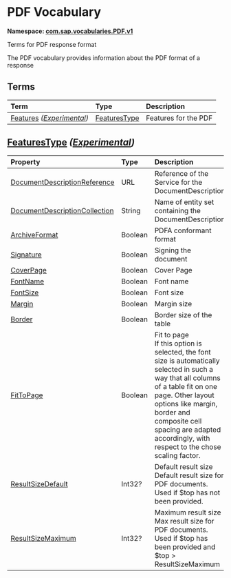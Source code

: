 # PDF Vocabulary
**Namespace: [com.sap.vocabularies.PDF.v1](PDF.xml)**

Terms for PDF response format

The PDF vocabulary provides information about the PDF format of a response


## Terms

Term|Type|Description
:---|:---|:----------
[Features](./PDF.xml#L39:~:text=<Term%20Name="-,Features,-") *([Experimental](Common.md#Experimental))*|[FeaturesType](#FeaturesType)|<a name="Features"></a>Features for the PDF

## <a name="FeaturesType"></a>[FeaturesType](./PDF.xml#L44:~:text=<ComplexType%20Name="-,FeaturesType,-") *([Experimental](Common.md#Experimental))*


Property|Type|Description
:-------|:---|:----------
[DocumentDescriptionReference](./PDF.xml#L46:~:text=<ComplexType%20Name="-,FeaturesType,-")|URL|Reference of the Service for the DocumentDescription
[DocumentDescriptionCollection](./PDF.xml#L50:~:text=<ComplexType%20Name="-,FeaturesType,-")|String|Name of entity set containing the DocumentDescription
[ArchiveFormat](./PDF.xml#L53:~:text=<ComplexType%20Name="-,FeaturesType,-")|Boolean|PDFA conformant format
[Signature](./PDF.xml#L56:~:text=<ComplexType%20Name="-,FeaturesType,-")|Boolean|Signing the document
[CoverPage](./PDF.xml#L59:~:text=<ComplexType%20Name="-,FeaturesType,-")|Boolean|Cover Page
[FontName](./PDF.xml#L62:~:text=<ComplexType%20Name="-,FeaturesType,-")|Boolean|Font name
[FontSize](./PDF.xml#L65:~:text=<ComplexType%20Name="-,FeaturesType,-")|Boolean|Font size
[Margin](./PDF.xml#L68:~:text=<ComplexType%20Name="-,FeaturesType,-")|Boolean|Margin size
[Border](./PDF.xml#L71:~:text=<ComplexType%20Name="-,FeaturesType,-")|Boolean|Border size of the table
[FitToPage](./PDF.xml#L74:~:text=<ComplexType%20Name="-,FeaturesType,-")|Boolean|Fit to page<br>If this option is selected, the font size is automatically selected in such a way that all columns of a table fit on one page. Other layout options like margin, border and composite cell spacing are adapted accordingly, with respect to the chose scaling factor.
[ResultSizeDefault](./PDF.xml#L80:~:text=<ComplexType%20Name="-,FeaturesType,-")|Int32?|Default result size<br>Default result size for PDF documents. Used if $top has not been provided.
[ResultSizeMaximum](./PDF.xml#L86:~:text=<ComplexType%20Name="-,FeaturesType,-")|Int32?|Maximum result size<br>Max result size for PDF documents. Used if $top has been provided and $top > ResultSizeMaximum
